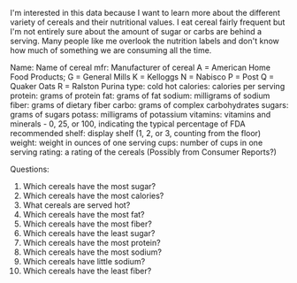 I'm interested in this data because I want to learn more about the different variety of cereals and their nutritional values. I eat cereal fairly frequent but I'm not entirely sure about the amount of sugar or carbs are behind a serving. Many people like me overlook the nutrition labels and don't know how much of something we are consuming all the time.  


Name: Name of cereal
mfr: Manufacturer of cereal
A = American Home Food Products;
G = General Mills
K = Kelloggs
N = Nabisco
P = Post
Q = Quaker Oats
R = Ralston Purina
type:
cold
hot
calories: calories per serving
protein: grams of protein
fat: grams of fat
sodium: milligrams of sodium
fiber: grams of dietary fiber
carbo: grams of complex carbohydrates
sugars: grams of sugars
potass: milligrams of potassium
vitamins: vitamins and minerals - 0, 25, or 100, indicating the typical percentage of FDA recommended
shelf: display shelf (1, 2, or 3, counting from the floor)
weight: weight in ounces of one serving
cups: number of cups in one serving
rating: a rating of the cereals (Possibly from Consumer Reports?)


Questions:
1) Which cereals have the most sugar?
2) Which cereals have the most calories?
3) What cereals are served hot?
4) Which cereals have the most fat?
5) Which cereals have the most fiber?
6) Which cereals have the least sugar?
7) Which cereals have the most protein?
8) Which cereals have the most sodium?
9) Which cereals have little sodium?
10) Which cereals have the least fiber?